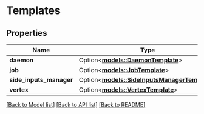 # Templates

## Properties

Name | Type | Description | Notes
------------ | ------------- | ------------- | -------------
**daemon** | Option<[**models::DaemonTemplate**](DaemonTemplate.md)> |  | [optional]
**job** | Option<[**models::JobTemplate**](JobTemplate.md)> |  | [optional]
**side_inputs_manager** | Option<[**models::SideInputsManagerTemplate**](SideInputsManagerTemplate.md)> |  | [optional]
**vertex** | Option<[**models::VertexTemplate**](VertexTemplate.md)> |  | [optional]

[[Back to Model list]](../README.md#documentation-for-models) [[Back to API list]](../README.md#documentation-for-api-endpoints) [[Back to README]](../README.md)


